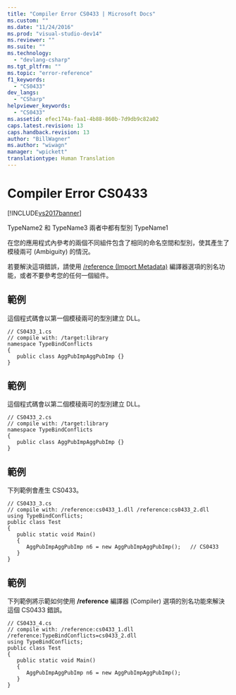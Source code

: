 ```yaml
---
title: "Compiler Error CS0433 | Microsoft Docs"
ms.custom: ""
ms.date: "11/24/2016"
ms.prod: "visual-studio-dev14"
ms.reviewer: ""
ms.suite: ""
ms.technology: 
  - "devlang-csharp"
ms.tgt_pltfrm: ""
ms.topic: "error-reference"
f1_keywords: 
  - "CS0433"
dev_langs: 
  - "CSharp"
helpviewer_keywords: 
  - "CS0433"
ms.assetid: efec174a-faa1-4b88-860b-7d9db9c82a02
caps.latest.revision: 13
caps.handback.revision: 13
author: "BillWagner"
ms.author: "wiwagn"
manager: "wpickett"
translationtype: Human Translation
---
```

# Compiler Error CS0433
[!INCLUDE[vs2017banner](../../../csharp/includes/vs2017banner.md)]

TypeName2 和 TypeName3 兩者中都有型別 TypeName1  
  
 在您的應用程式內參考的兩個不同組件包含了相同的命名空間和型別，使其產生了模稜兩可 \(Ambiguity\) 的情況。  
  
 若要解決這項錯誤，請使用 [\/reference \(Import Metadata\)](../../../csharp/language-reference/compiler-options/reference-compiler-option.md) 編譯器選項的別名功能，或者不要參考您的任何一個組件。  
  
## 範例  
 這個程式碼會以第一個模稜兩可的型別建立 DLL。  
  
```  
// CS0433_1.cs  
// compile with: /target:library  
namespace TypeBindConflicts   
{  
   public class AggPubImpAggPubImp {}  
}  
```  
  
## 範例  
 這個程式碼會以第二個模稜兩可的型別建立 DLL。  
  
```  
// CS0433_2.cs  
// compile with: /target:library  
namespace TypeBindConflicts   
{  
   public class AggPubImpAggPubImp {}  
}  
```  
  
## 範例  
 下列範例會產生 CS0433。  
  
```  
// CS0433_3.cs  
// compile with: /reference:cs0433_1.dll /reference:cs0433_2.dll  
using TypeBindConflicts;  
public class Test   
{  
   public static void Main()   
   {  
      AggPubImpAggPubImp n6 = new AggPubImpAggPubImp();   // CS0433  
   }  
}  
```  
  
## 範例  
 下列範例將示範如何使用 **\/reference** 編譯器 \(Compiler\) 選項的別名功能來解決這個 CS0433 錯誤。  
  
```  
// CS0433_4.cs  
// compile with: /reference:cs0433_1.dll /reference:TypeBindConflicts=cs0433_2.dll  
using TypeBindConflicts;  
public class Test   
{  
   public static void Main()   
   {  
      AggPubImpAggPubImp n6 = new AggPubImpAggPubImp();  
   }  
}  
```